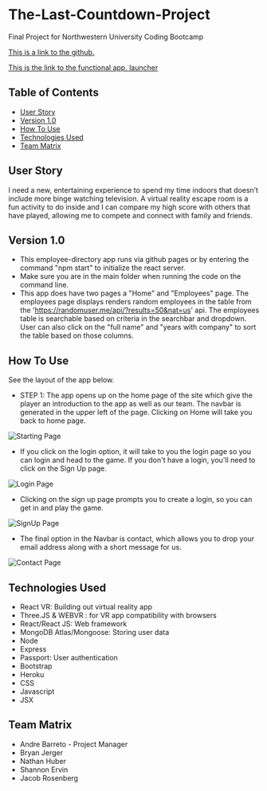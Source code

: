 # The-Last-Countdown-Project
Final Project for Northwestern University Coding Bootcamp

[This is a link to the github.](https://github.com/andrelbarreto/The-Last-Countdown-Project.git)

[This is the  link to the functional app. launcher](https://peaceful-tundra-51918.herokuapp.com/)

## Table of Contents
* [User Story](#user-story)
* [Version 1.0](#version-1.0)
* [How To Use](#how-to-use)
* [Technologies Used](#Technologies-used)
* [Team Matrix](#Team-Matrix)

## User Story
I need a new, entertaining experience to spend my time indoors that doesn’t include more binge watching television. A virtual reality escape room is a fun activity to do inside and I can compare my high score with others that have played, allowing me to compete and connect with family and friends.

## Version 1.0
* This employee-directory app runs via github pages or by entering the command "npm start" to initialize the react server.
* Make sure you are in the main folder when running the code on the command line.
* This app does have two pages a "Home" and "Employees" page.  The employees page displays renders random employees in the table from the 'https://randomuser.me/api/?results=50&nat=us' api.  The employees table is searchable based on criteria in the searchbar and dropdown.  User can also click on the "full name" and "years with company" to sort the table based on those columns.

## How To Use
See the layout of the app below.

- STEP 1: The app opens up on the home page of the site which give the player an introduction to the app as well as our team.  The navbar is generated in the upper left of the page. Clicking on Home will take you back to home page.  

![Starting Page](/space-orbital-station/static_assets/README_imgs/home.PNG "Starting page of App") 

- If you click on the login option, it will take to you the login page so you can login and head to the game.  If you don't have a login, you'll need to click on the Sign Up page.
   
![Login Page](/space-orbital-station/static_assets/README_imgs/login.PNG "Login Page") 

- Clicking on the sign up page prompts you to create a login, so you can get in and play the game.

![SignUp Page](/space-orbital-station/static_assets/README_imgs/SignUP.PNG "SignUp Page") 

- The final option in the Navbar is contact, which allows you to drop your email address along with a short message for us.

![Contact Page](/space-orbital-station/static_assets/README_imgs/Contact.PNG "Contact Page") 


## Technologies Used
* React VR: Building out virtual reality app
* Three.JS & WEBVR  : for VR app compatibility with browsers
* React/React JS: Web framework
* MongoDB Atlas/Mongoose: Storing user data
* Node
* Express
* Passport: User authentication
* Bootstrap
* Heroku
* CSS
* Javascript
* JSX

## Team Matrix
* Andre Barreto - Project Manager
* Bryan Jerger
* Nathan Huber
* Shannon Ervin
* Jacob Rosenberg
